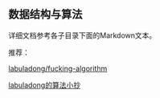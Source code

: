 ## 数据结构与算法

详细文档参考各子目录下面的Markdown文本。

推荐：

[labuladong/fucking-algorithm](https://github.com/labuladong/fucking-algorithm)

[labuladong的算法小抄](https://labuladong.gitbook.io/algo/)



